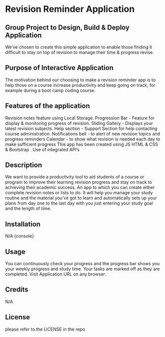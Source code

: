 # Revision Reminder Application 

## Group Project to Design, Build & Deploy Application 

We’ve chosen to create this simple application to enable those finding it difficult to stay on top of revision to manage their time & progress revise. 

##  Purpose of Interactive Application

The motivation behind our choosing to make a revision reminder app is to help those on a course increase productivity and keep going on track, for example during a boot camp coding course. 

## Features of the application 

Revision notes feature using Local Storage.
Progression Bar - Feature for display & monitoring progress of revision.
Sliding Gallery - Displays your latest revision subjects.
Help section - Support Section for help contacting course administration.
Notifications bell - to alert of new revision topics and progress reminders
Calendar - to show what revision is needed each day to make sufficient progress
This app has been created using JS HTML & 
CSS & Bootstrap . Use of integrated API’s

## Description

We want to provide a productivity tool to aid students of a course or program to improve their learning revision progress and stay on track to achieving their academic success. An app to which you can create either complete revision notes or lists to do. It will help you manage your study routine and the material you've got to learn and automatically sets up your plans from day one to the last day with you just entering your study goal and the length of time.


## Installation

N/A {console}

## Usage

You can continuously check your progress and the progress bar shows you your weekly progress and study time. Your tasks are marked off as they are completed. Visit Application URL on any browser.

## Credits

N/A

## License

please refer to the LICENSE in the repo



